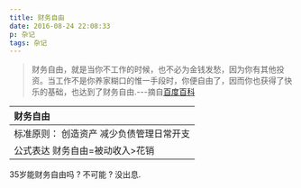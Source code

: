 ```yaml
---
title: 财务自由
date: 2016-08-24 22:08:33
p: 杂记
tags: 杂记
---
```

> 财务自由，就是当你不工作的时候，也不必为金钱发愁，因为你有其他投资。当工作不是你养家糊口的惟一手段时，你便自由了，因而你也获得了快乐的基础，也达到了财务自由.---摘自[百度百科](http://baike.baidu.com/view/1722687.htm)

<!-- more -->
| 财务自由|
|:---|
|标准原则： 创造资产  减少负债管理日常开支|
|公式表达 财务自由=被动收入>花销|


35岁能财务自由吗 ? 不可能 ? 没出息.
